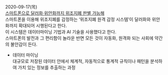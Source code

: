 2020-09-17(목)  
[스마트폰으로 달러화·위안화까지 위조지폐 판별 가능해](https://www.dailysecu.com/news/articleView.html?idxno=113824)  
스마트폰을 이용해 위조지폐를 감정하는 ‘위조지폐 원격 감정 시스템’이 달러화와 위안화까지 확대되어 시행된다고 한다.  
이 시스템은 데이터마이닝 기법과 AI 기술을 사용했다고 한다.  
스마트폰의 발전과 그 편리함이 놀라운 반면 모든 것이 자동화, 원격화 되는 사회에 약간의 불안감이 든다.  
* 데이터 마이닝  
대규모로 저장된 데이터 안에서 체계적, 자동적으로 통계적 규칙이나 패턴을 분석하여 가치 있는 정보를 추출하는 과정  
